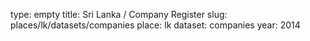 type: empty
title: Sri Lanka / Company Register
slug: places/lk/datasets/companies
place: lk
dataset: companies
year: 2014
